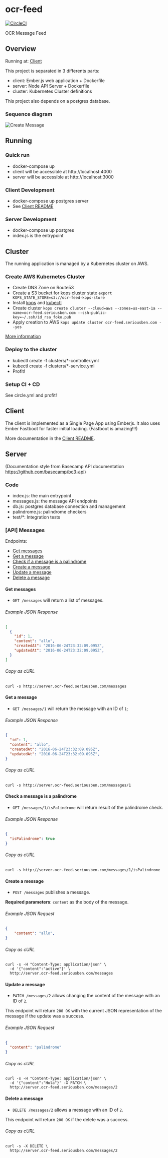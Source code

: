 # ocr-feed

[![CircleCI](https://circleci.com/gh/seriousben/ocr-feed/tree/master.svg?style=svg)](https://circleci.com/gh/seriousben/ocr-feed/tree/master)

OCR Message Feed

## Overview

Running at: [Client](http://client.ocr-feed.seriousben.com/)

This project is separated in 3 differents parts:

 - client: Ember.js web application + Dockerfile
 - server: Node API Server + Dockerfile
 - cluster: Kubernetes Cluster definitions
 
This project also depends on a postgres database.

### Sequence diagram

![Create Message](https://github.com/seriousben/ocr-feed/blob/master/doc/seq-create-message.png)
 
## Running

### Quick run
 - docker-compose up 
 - client will be accessible at http://localhost:4000
 - server will be accessible at http://localhost:3000
 
### Client Development
 - docker-compose up postgres server
 - See [Client README](https://github.com/seriousben/ocr-feed/blob/master/client/README.md)
 
### Server Development
 - docker-compose up postgres 
 - index.js is the entrypoint

## Cluster

The running application is managed by a Kubernetes cluster on AWS.

### Create AWS Kubernetes Cluster

 - Create DNS Zone on Route53
 - Create a S3 bucket for kops cluster state
   `export KOPS_STATE_STORE=s3://ocr-feed-kops-store`
 - Install [kops](https://github.com/kubernetes/kops) and [kubectl](http://kubernetes.io/docs/user-guide/prereqs/)
 - Create cluster
   `kops create cluster --cloud=aws --zones=us-east-1a --name=ocr-feed.seriousben.com --ssh-public-key=~/.ssh/id_rsa_foko.pub`
 - Apply creation to AWS
   `kops update cluster ocr-feed.seriousben.com --yes`
   
[More information](https://github.com/kubernetes/kops/blob/master/docs/aws.md)

### Deploy to the cluster

  - kubectl create -f clusters/*-controller.yml
  - kubectl create -f clusters/*-service.yml
  - Profit!

### Setup CI + CD

See circle.yml and profit!

## Client

The client is implemented as a Single Page App using Emberjs. It also uses Ember Fastboot for faster initial loading. (Fastboot is amazing!!!)

More documentation in the [Client README](https://github.com/seriousben/ocr-feed/blob/master/client/README.md).

## Server

(Documentation style from Basecamp API documentation https://github.com/basecamp/bc3-api)

### Code

 - index.js: the main entrypoint
 - messages.js: the message API endpoints
 - db.js: postgres database connection and management
 - palindrome.js: palindrome checkers
 - test/*: Integration tests

### [API] Messages

Endpoints:

- [Get messages](#get-messages)
- [Get a message](#get-a-message)
- [Check if a message is a palindrome](#check-a-message-is-a-palindrome)
- [Create a message](#create-a-message)
- [Update a message](#update-a-message)
- [Delete a message](#delete-a-message)

#### Get messages

* `GET /messages` will return a list of messages.

###### Example JSON Response
<!-- START GET /messages -->
```json
[
  {
    "id": 1,
    "content": "allo",
    "createdAt": "2016-06-24T23:32:09.095Z",
    "updatedAt": "2016-06-24T23:32:09.095Z",
  }
]
```
<!-- END GET /messages -->
###### Copy as cURL

``` shell
curl -s http://server.ocr-feed.seriousben.com/messages
```

#### Get a message

* `GET /messages/1` will return the message with an ID of `1`;

###### Example JSON Response
<!-- START GET /messages/1 -->
```json
{
  "id": 1,
  "content": "allo",
  "createdAt": "2016-06-24T23:32:09.095Z",
  "updatedAt": "2016-06-24T23:32:09.095Z",
}
```
<!-- END GET /messages/1 -->

###### Copy as cURL

``` shell
curl -s http://server.ocr-feed.seriousben.com/messages/1
```

#### Check a message is a palindrome

* `GET /messages/1/isPalindrome` will return result of the palindrome check.

###### Example JSON Response
<!-- START GET /messages/1/isPalindrome -->
```json
{
  "isPalindrome": true
}
```
<!-- END GET /messages/1/isPalindrome -->

###### Copy as cURL

``` shell
curl -s http://server.ocr-feed.seriousben.com/messages/1/isPalindrome
```

#### Create a message

* `POST /messages` publishes a message.

**Required parameters**: `content` as the body of the message. 

###### Example JSON Request

``` json
{
    "content": "allo",
}
```

###### Copy as cURL

``` shell
curl -s -H "Content-Type: application/json" \
  -d '{"content":"active"}' \
  http://server.ocr-feed.seriousben.com/messages
```

#### Update a message

* `PATCH /messages/2` allows changing the content of the message with an ID of `2`.

This endpoint will return `200 OK` with the current JSON representation of the message if the update was a success.

###### Example JSON Request

``` json
{
  "content": "palindrome"
}
```

###### Copy as cURL

``` shell
curl -s -H "Content-Type: application/json" \
  -d '{"content":"Hola"}' -X PATCH \
  http://server.ocr-feed.seriousben.com/messages/2
```

#### Delete a message

* `DELETE /messages/2` allows a message with an ID of `2`.

This endpoint will return `200 OK` if the delete was a success.

###### Copy as cURL

``` shell
curl -s -X DELETE \
  http://server.ocr-feed.seriousben.com/messages/2
```
